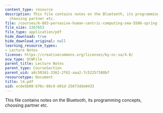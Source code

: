 ```yaml
---
content_type: resource
description: This file contains notes on the Bluetooth, its programming concepts,
  choosing partner etc.
file: /courses/6-883-pervasive-human-centric-computing-sma-5508-spring-2006/ec6e5b08b76c88c9d91d25673dde0433_l4.pdf
file_size: 2267653
file_type: application/pdf
hide_download: true
hide_download_original: null
learning_resource_types:
- Lecture Notes
license: https://creativecommons.org/licenses/by-nc-sa/4.0/
ocw_type: OCWFile
parent_title: Lecture Notes
parent_type: CourseSection
parent_uid: a8c50161-3362-2f62-aaa2-7c5225f388bf
resourcetype: Document
title: l4.pdf
uid: ec6e5b08-b76c-88c9-d91d-25673dde0433
---
```

This file contains notes on the Bluetooth, its programming concepts, choosing partner etc.